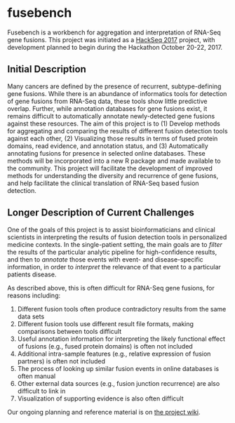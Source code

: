 # fusebench

Fusebench is a workbench for aggregation and interpretation of RNA-Seq gene fusions. This project was initiated as a [HackSeq 2017](http://www.hackseq.com/) project, with development planned to begin during the Hackathon October 20-22, 2017.

## Initial Description

Many cancers are defined by the presence of recurrent, subtype-defining gene fusions. While there is an abundance of informatics tools for detection of gene fusions from RNA-Seq data, these tools show little predictive overlap. Further, while annotation databases for gene fusions exist, it remains difficult to automatically annotate newly-detected gene fusions against these resources. The aim of this project is to (1) Develop methods for aggregating and comparing the results of different fusion detection tools against each other, (2) Visualizing those results in terms of fused protein domains, read evidence, and annotation status, and (3) Automatically annotating fusions for presence in selected online databases. These methods will be incorporated into a new R package and made available to the community. This project will facilitate the development of improved methods for understanding the diversity and recurrence of gene fusions, and help facilitate the clinical translation of RNA-Seq based fusion detection.

## Longer Description of Current Challenges

One of the goals of this project is to assist bioinformaticians and clinical scientists in interpreting the results of fusion detection tools in personalized medicine contexts. In the single-patient setting, the main goals are to _filter_ the results of the particular analytic pipeline for high-confidence results, and then to _annotate_ those events with event- and disease-specific information, in order to _interpret_ the relevance of that event to a particular patients disease.

As described above, this is often difficult for RNA-Seq gene fusions, for reasons including:

1. Different fusion tools often produce contradictory results from the same data sets
2. Different fusion tools use different result file formats, making comparisons between tools difficult
3. Useful annotation information for interpreting the likely functional effect of fusions (e.g., fused protein domains) is often not included
4. Additional intra-sample features (e.g., relative expression of fusion partners) is often not included
5. The process of looking up similar fusion events in online databases is often manual
6. Other external data sources (e.g., fusion junction recurrence) are also difficult to link in
7. Visualization of supporting evidence is also often difficult

Our ongoing planning and reference material is on [the project wiki](https://github.com/rdocking/fusebench/wiki).